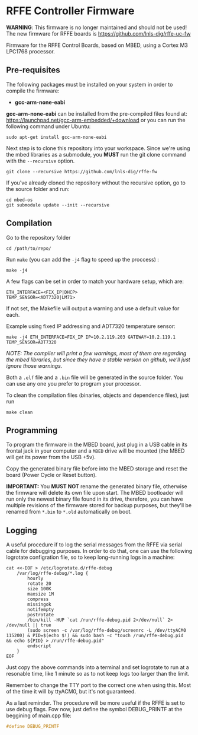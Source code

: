 # RFFE Controller Firmware

__WARNING__: This firmware is no longer maintained and should not be used! The new firmware for RFFE boards is https://github.com/lnls-dig/rffe-uc-fw

Firmware for the RFFE Control Boards, based on MBED, using a Cortex M3 LPC1768 processor.

## Pre-requisites

The following packages must be installed on your system in order to compile the firmware:
- **gcc-arm-none-eabi**

**gcc-arm-none-eabi** can be installed from the pre-compiled files found at: https://launchpad.net/gcc-arm-embedded/+download
or you can run the following command under Ubuntu:

	sudo apt-get install gcc-arm-none-eabi

Next step is to clone this repository into your workspace. Since we're using the mbed libraries as a submodule, you **MUST** run the git clone command with the `--recursive` option.

	git clone --recursive https://github.com/lnls-dig/rffe-fw

If you've already cloned the repository without the recursive option, go to the source folder and run:

	cd mbed-os
	git submodule update --init --recursive

## Compilation

Go to the repository folder

	cd /path/to/repo/

Run `make` (you can add the `-j4` flag to speed up the proccess) :

    make -j4

A few flags can be set in order to match your hardware setup, which are:

    ETH_INTERFACE=<FIX_IP|DHCP>
    TEMP_SENSOR=<ADT7320|LM71>

If not set, the Makefile will output a warning and use a default value for each.

Example using fixed IP addressing and ADT7320 temperature sensor:

	make -j4 ETH_INTERFACE=FIX_IP IP=10.2.119.203 GATEWAY=10.2.119.1 TEMP_SENSOR=ADT7320

*NOTE: The compiler will print a few warnings, most of them are regarding the mbed libraries, but since they have a stable version on github, we'll just ignore those warnings.*

Both a `.elf` file and a `.bin` file will be generated in the source folder. You can use any one you prefer to program your processor.

To clean the compilation files (binaries, objects and dependence files), just run

	make clean

## Programming

To program the firmware in the MBED board, just plug in a USB cable in its frontal jack in your computer and a `MBED` drive will be mounted (the MBED will get its power from the USB +5v).

Copy the generated binary file before into the MBED storage and reset the board (Power Cycle or Reset button).

**IMPORTANT:** You **MUST NOT** rename the generated binary file, otherwise the firmware will delete its own file upon start. The MBED bootloader will run only the newest binary file found in its drive, therefore, you can have multiple revisions of the firmware stored for backup purposes, but they'll be renamed from `*.bin` to `*.old` automatically on boot.

## Logging

A useful procedure if to log the serial messages from the RFFE via serial cable for debugging purposes. In order to do that, one can use the following logrotate configration file, so to keep long-running logs in a machine:

```
cat <<-EOF > /etc/logrotate.d/rffe-debug
	/var/log/rffe-debug/*.log {
	    hourly
	    rotate 20
	    size 100K
	    maxsize 1M
	    compress
	    missingok
	    notifempty
	    postrotate
	    /bin/kill -HUP `cat /run/rffe-debug.pid 2>/dev/null` 2> /dev/null || true
	    (sudo screen -c /var/log/rffe-debug/screenrc -L /dev/ttyACM0 115200) & PID=$(echo $!) && sudo bash -c "touch /run/rffe-debug.pid  && echo ${PID} > /run/rffe-debug.pid"
	    endscript
	}
EOF
```

Just copy the above commands into a terminal and set logrotate to run at a resonable time, like 1 minute so as to not keep logs too larger than the limit.

Remember to change the TTY port to the correct one when using this. Most of the time it will by ttyACM0, but it's not guaranteed.

As a last reminder. The procedure will be more useful if the RFFE is set to use debug flags. Fow now, just define the symbol DEBUG_PRINTF at the beggining of main.cpp file:

```c
#define DEBUG_PRINTF
```
